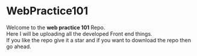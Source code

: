 # WebPractice101
Welcome to the **web practice 101** Repo.<br>
Here I will be uploading all the developed Front end things. <br>
If you like the repo give it a star and if you want to download the repo then go ahead.
